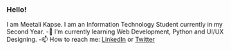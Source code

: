 ### Hello!

<!--
**meetalik8/meetalik8** is a ✨ _special_ ✨ repository because its `README.md` (this file) appears on your GitHub profile.

Here are some ideas to get you started:
-->
I am Meetali Kapse.
I am an Information Technology Student currently in my Second Year.
-🌱 I’m currently learning Web Development, Python and UI/UX Designing.
-📫 How to reach me: [LinkedIn]( https://www.linkedin.com/in/meetalikapse/) or [Twitter](https://twitter.com/meetsshutup)
